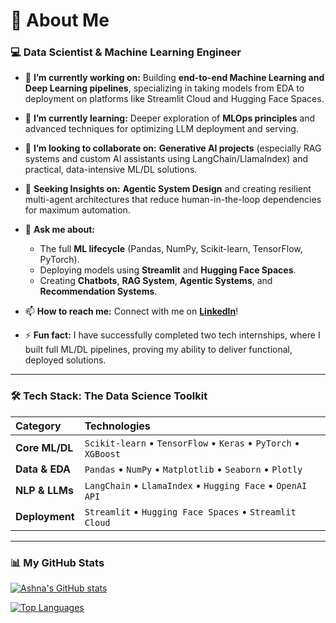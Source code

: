 # 🌟 About Me

### 💻 Data Scientist & Machine Learning Engineer

- 🔭 **I’m currently working on:** Building **end-to-end Machine Learning and Deep Learning pipelines**, specializing in taking models from EDA to deployment on platforms like Streamlit Cloud and Hugging Face Spaces.

- 🌱 **I’m currently learning:** Deeper exploration of **MLOps principles** and advanced techniques for optimizing LLM deployment and serving.

- 👯 **I’m looking to collaborate on:** **Generative AI projects** (especially RAG systems and custom AI assistants using LangChain/LlamaIndex) and practical, data-intensive ML/DL solutions.

- 🤔 **Seeking Insights on:** **Agentic System Design** and creating resilient multi-agent architectures that reduce human-in-the-loop dependencies for maximum automation.

- 💬 **Ask me about:**
    - The full **ML lifecycle** (Pandas, NumPy, Scikit-learn, TensorFlow, PyTorch).
    - Deploying models using **Streamlit** and **Hugging Face Spaces**.
    - Creating **Chatbots**, **RAG System**, **Agentic Systems**, and **Recommendation Systems**.

- 📫 **How to reach me:** Connect with me on [**LinkedIn**](https://www.linkedin.com/in/ashna-imtiaz-538335284)!

- ⚡ **Fun fact:** I have successfully completed two tech internships, where I built full ML/DL pipelines, proving my ability to deliver functional, deployed solutions.


---

### 🛠️ Tech Stack: The Data Science Toolkit

| Category | Technologies |
| :--- | :--- |
| **Core ML/DL** | `Scikit-learn` • `TensorFlow` • `Keras` • `PyTorch` • `XGBoost` |
| **Data & EDA** | `Pandas` • `NumPy` • `Matplotlib` • `Seaborn` • `Plotly` |
| **NLP & LLMs** | `LangChain` • `LlamaIndex` • `Hugging Face` • `OpenAI API` |
| **Deployment** | `Streamlit` • `Hugging Face Spaces` • `Streamlit Cloud` |

---

### 📊 My GitHub Stats

[![Ashna's GitHub stats](https://github-readme-stats.vercel.app/api?username=AshnaXhaikh&show_icons=true&theme=dark&rank_icon=github)](https://github.com/anuraghazra/github-readme-stats)

[![Top Languages](https://github-readme-stats.vercel.app/api/top-langs/?username=AshnaXhaikh&layout=compact&theme=dark)](https://github.com/anuraghazra/github-readme-stats)
